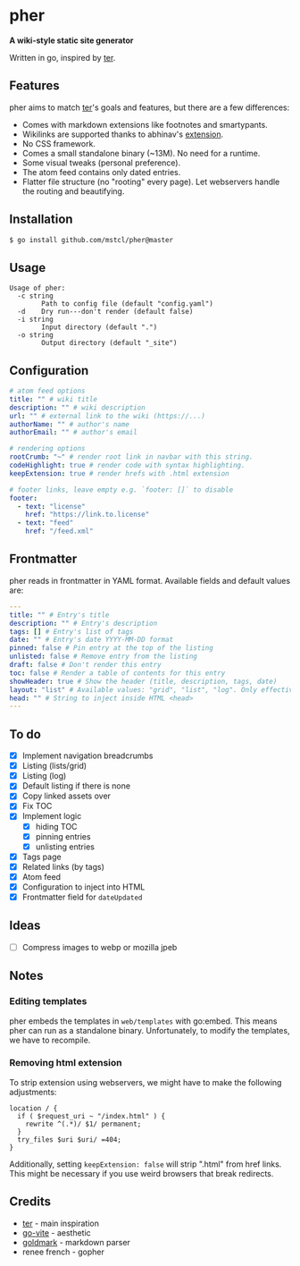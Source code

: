 # pher

**A wiki-style static site generator**

Written in go, inspired by [ter](https://github.com/kkga/ter).

## Features

pher aims to match [ter](https://github.com/kkga/ter)'s goals and features, but
there are a few differences:

- Comes with markdown extensions like footnotes and smartypants.
- Wikilinks are supported thanks to abhinav's
  [extension](https://github.com/abhinav/goldmark-wikilink).
- No CSS framework.
- Comes a small standalone binary (~13M). No need for a runtime.
- Some visual tweaks (personal preference).
- The atom feed contains only dated entries.
- Flatter file structure (no "rooting" every page). Let webservers handle the
  routing and beautifying.

## Installation

```bash
$ go install github.com/mstcl/pher@master
```

## Usage

```
Usage of pher:
  -c string
        Path to config file (default "config.yaml")
  -d    Dry run---don't render (default false)
  -i string
        Input directory (default ".")
  -o string
        Output directory (default "_site")
```

## Configuration

```yaml
# atom feed options
title: "" # wiki title
description: "" # wiki description
url: "" # external link to the wiki (https://...)
authorName: "" # author's name
authorEmail: "" # author's email

# rendering options
rootCrumb: "~" # render root link in navbar with this string.
codeHighlight: true # render code with syntax highlighting.
keepExtension: true # render hrefs with .html extension

# footer links, leave empty e.g. `footer: []` to disable
footer:
  - text: "license"
    href: "https://link.to.license"
  - text: "feed"
    href: "/feed.xml"
```

## Frontmatter

pher reads in frontmatter in YAML format. Available fields and default values
are:

```yaml
---
title: "" # Entry's title
description: "" # Entry's description
tags: [] # Entry's list of tags
date: "" # Entry's date YYYY-MM-DD format
pinned: false # Pin entry at the top of the listing
unlisted: false # Remove entry from the listing
draft: false # Don't render this entry
toc: false # Render a table of contents for this entry
showHeader: true # Show the header (title, description, tags, date)
layout: "list" # Available values: "grid", "list", "log". Only effective for index.md files.
head: "" # String to inject inside HTML <head>
---
```

## To do

- [x] Implement navigation breadcrumbs
- [x] Listing (lists/grid)
- [x] Listing (log)
- [x] Default listing if there is none
- [x] Copy linked assets over
- [x] Fix TOC
- [x] Implement logic
  - [x] hiding TOC
  - [x] pinning entries
  - [x] unlisting entries
- [x] Tags page
- [x] Related links (by tags)
- [x] Atom feed
- [x] Configuration to inject into HTML <head>
- [x] Frontmatter field for `dateUpdated`

## Ideas

- [ ] Compress images to webp or mozilla jpeb

## Notes

### Editing templates

pher embeds the templates in `web/templates` with go:embed. This means pher can
run as a standalone binary. Unfortunately, to modify the templates, we have to
recompile.

### Removing html extension

To strip extension using webservers, we might have to make the following
adjustments:

```nginx
location / {
  if ( $request_uri ~ "/index.html" ) {
    rewrite ^(.*)/ $1/ permanent;
  }
  try_files $uri $uri/ =404;
}
```

Additionally, setting `keepExtension: false` will strip ".html" from href
links. This might be necessary if you use weird browsers that break redirects.

## Credits

- [ter](https://github.com/kkga/ter) - main inspiration
- [go-vite](https://github.com/icyphox/go-vite) - aesthetic
- [goldmark](https://github.com/yuin/goldmark) - markdown parser
- renee french - gopher
